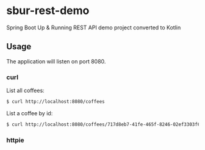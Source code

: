 # sbur-rest-demo
Spring Boot Up &amp; Running REST API demo project converted to Kotlin

## Usage

The application will listen on port 8080.

### curl

List all coffees:

```bash
$ curl http://localhost:8080/coffees
```

List a coffee by id:

```bash
$ curl http://localhost:8080/coffees/717d8eb7-41fe-465f-8246-02ef3303f60f
```

### httpie
